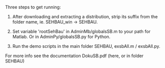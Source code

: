 Three steps to get running:

1) After downloading and extracting a distribution, strip its suffix from the folder name, ie. SEHBAU_win -> SEHBAU.

2) Set variable 'rootSehBau' in AdminMb/globalsSB.m to your path for Matlab. Or in AdminPy/globalsSB.py for Python.

3) Run the demo scripts in the main folder SEHBAU, exsbAll.m / exsbAll.py.

For more info see the documentation DokuSB.pdf (here, or in folder SEHBAU)
